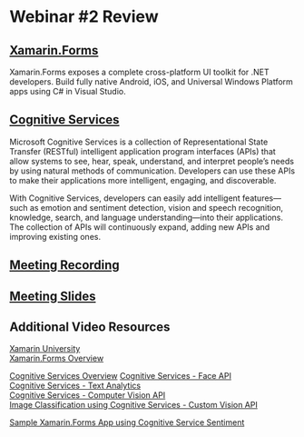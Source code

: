 # Webinar #2 Review

## [Xamarin.Forms](https://developer.xamarin.com/samples/xamarin-forms/all/)
Xamarin.Forms exposes a complete cross-platform UI toolkit for .NET developers. Build fully native Android, iOS, and Universal Windows Platform apps using C# in Visual Studio.

## [Cognitive Services](https://docs.microsoft.com/en-us/azure/cognitive-services/)
Microsoft Cognitive Services is a collection of Representational State Transfer (RESTful) intelligent application program interfaces (APIs) that allow systems to see, hear, speak, understand, and interpret people’s needs by using natural methods of communication. Developers can use these APIs to make their applications more intelligent, engaging, and discoverable.

With Cognitive Services, developers can easily add intelligent features—such as emotion and sentiment detection, vision and speech recognition, knowledge, search, and language understanding—into their applications. The collection of APIs will continuously expand, adding new APIs and improving existing ones.

## [Meeting Recording](https://www.youtube.com/watch?v=Cmqde7KpdmM&feature=youtu.be) 
## [Meeting Slides](https://github.com/jCho23/J-J_Botathon/blob/master/_Resources/Webinar2.pdf)

## Additional Video Resources
[Xamarin University](https://university.xamarin.com/classes/track/xamarin-forms)<br>
[Xamarin.Forms Overview](https://www.udemy.com/xamarin-forms-course/)

[Cognitive Services Overview](https://www.pluralsight.com/courses/microsoft-cognitive-services-machine-learning)
[Cognitive Services - Face API](https://aischool.microsoft.com/en-us/services/learning-paths/cognitive-services-face-api)<br>
[Cognitive Services - Text Analytics](https://aischool.microsoft.com/en-us/services/learning-paths/cognitive-services-text-analytics) <br>
[Cognitive Services - Computer Vision API](https://aischool.microsoft.com/en-us/services/learning-paths/cognitive-services-face-api)<br>
[Image Classification using Cognitive Services - Custom Vision API](https://aischool.microsoft.com/en-us/services/learning-paths/image-classification-using-cognitive-services)

[Sample Xamarin.Forms App using Cognitive Service Sentiment](https://github.com/jCho23/MobileAzureDevDays)
